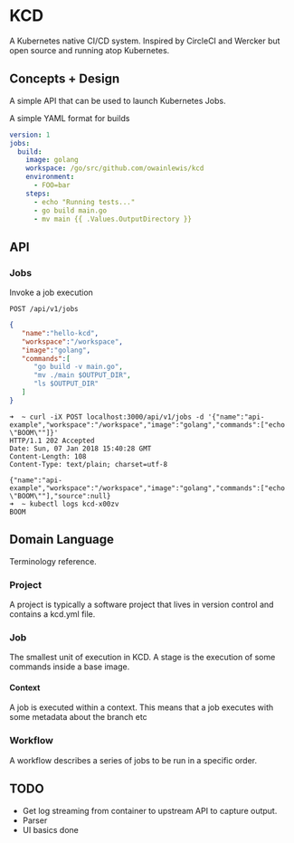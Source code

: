 # KCD

A Kubernetes native CI/CD system. Inspired by CircleCI and Wercker but open source and running atop Kubernetes.

## Concepts + Design

A simple API that can be used to launch Kubernetes Jobs.

A simple YAML format for builds

```yaml
version: 1
jobs:
  build:
    image: golang
    workspace: /go/src/github.com/owainlewis/kcd
    environment:
      - FOO=bar
    steps:
      - echo "Running tests..."
      - go build main.go
      - mv main {{ .Values.OutputDirectory }}
```

## API

### Jobs

Invoke a job execution

`POST /api/v1/jobs`

```json
{
   "name":"hello-kcd",
   "workspace":"/workspace",
   "image":"golang",
   "commands":[
      "go build -v main.go",
      "mv ./main $OUTPUT_DIR",
      "ls $OUTPUT_DIR"
   ]
}
```

```
➜  ~ curl -iX POST localhost:3000/api/v1/jobs -d '{"name":"api-example","workspace":"/workspace","image":"golang","commands":["echo \"BOOM\""]}'
HTTP/1.1 202 Accepted
Date: Sun, 07 Jan 2018 15:40:28 GMT
Content-Length: 108
Content-Type: text/plain; charset=utf-8

{"name":"api-example","workspace":"/workspace","image":"golang","commands":["echo \"BOOM\""],"source":null}
➜  ~ kubectl logs kcd-x00zv
BOOM
```

## Domain Language

Terminology reference.

### Project

A project is typically a software project that lives in version control and contains a kcd.yml file.

### Job

The smallest unit of execution in KCD. A stage is the execution of some commands inside a base image.

#### Context

A job is executed within a context. This means that a job executes with some metadata about the branch etc

### Workflow

A workflow describes a series of jobs to be run in a specific order.

## TODO

* Get log streaming from container to upstream API to capture output.
* Parser
* UI basics done
